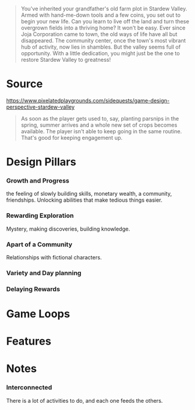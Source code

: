 > You've inherited your grandfather's old farm plot in Stardew Valley. Armed with hand-me-down tools and a few coins, you set out to begin your new life. Can you learn to live off the land and turn these overgrown fields into a thriving home? It won't be easy. Ever since Joja Corporation came to town, the old ways of life have all but disappeared. The community center, once the town's most vibrant hub of activity, now lies in shambles. But the valley seems full of opportunity. With a little dedication, you might just be the one to restore Stardew Valley to greatness!

# Source
https://www.pixelatedplaygrounds.com/sidequests/game-design-perspective-stardew-valley
> As soon as the player gets used to, say, planting parsnips in the spring, summer arrives and a whole new set of crops becomes available. The player isn't able to keep going in the same routine. That's good for keeping engagement up.
# Design Pillars
### Growth and Progress
the feeling of slowly building skills, monetary wealth, a community, friendships.
Unlocking abilities that make tedious things easier.
### Rewarding Exploration
Mystery, making discoveries, building knowledge.
### Apart of a Community
Relationships with fictional characters.
### Variety and Day planning
### Delaying Rewards
# Game Loops
# Features
# Notes
### Interconnected
There is a lot of activities to do, and each one feeds the others.